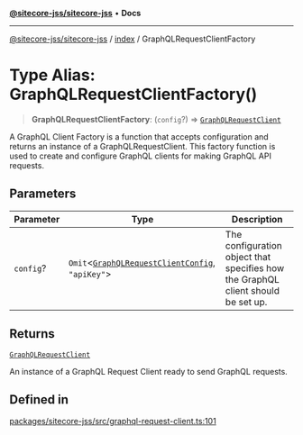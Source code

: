 [**@sitecore-jss/sitecore-jss**](../../README.md) • **Docs**

***

[@sitecore-jss/sitecore-jss](../../README.md) / [index](../README.md) / GraphQLRequestClientFactory

# Type Alias: GraphQLRequestClientFactory()

> **GraphQLRequestClientFactory**: (`config`?) => [`GraphQLRequestClient`](../classes/GraphQLRequestClient.md)

A GraphQL Client Factory is a function that accepts configuration and returns an instance of a GraphQLRequestClient.
This factory function is used to create and configure GraphQL clients for making GraphQL API requests.

## Parameters

| Parameter | Type | Description |
| ------ | ------ | ------ |
| `config`? | `Omit`\<[`GraphQLRequestClientConfig`](GraphQLRequestClientConfig.md), `"apiKey"`\> | The configuration object that specifies how the GraphQL client should be set up. |

## Returns

[`GraphQLRequestClient`](../classes/GraphQLRequestClient.md)

An instance of a GraphQL Request Client ready to send GraphQL requests.

## Defined in

[packages/sitecore-jss/src/graphql-request-client.ts:101](https://github.com/Sitecore/jss/blob/85fd9b813b01a71614ef7fb536485926ec8242cf/packages/sitecore-jss/src/graphql-request-client.ts#L101)
